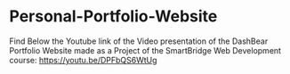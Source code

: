 # Personal-Portfolio-Website
Find Below the Youtube link of the Video presentation of the DashBear Portfolio Website
made as a Project of the SmartBridge Web Development course:
https://youtu.be/DPFbQS6WtUg
